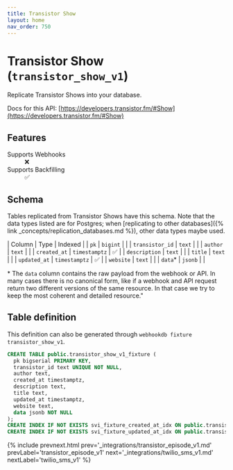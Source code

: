 ```yaml
---
title: Transistor Show
layout: home
nav_order: 750
---
```


# Transistor Show (`transistor_show_v1`)

Replicate Transistor Shows into your database.

Docs for this API: [https://developers.transistor.fm/#Show](https://developers.transistor.fm/#Show)

## Features

<dl>
<dt>Supports Webhooks</dt>
<dd>❌</dd>
<dt>Supports Backfilling</dt>
<dd>✅</dd>

</dl>

## Schema

Tables replicated from Transistor Shows have this schema.
Note that the data types listed are for Postgres;
when [replicating to other databases]({% link _concepts/replication_databases.md %}),
other data types maybe used.

| Column | Type | Indexed |
| `pk` | `bigint` |  |
| `transistor_id` | `text` |  |
| `author` | `text` |  |
| `created_at` | `timestamptz` | ✅ |
| `description` | `text` |  |
| `title` | `text` |  |
| `updated_at` | `timestamptz` | ✅ |
| `website` | `text` |  |
| `data`* | `jsonb` |  |

<span class="fs-3">* The `data` column contains the raw payload from the webhook or API.
In many cases there is no canonical form, like if a webhook and API request return
two different versions of the same resource.
In that case we try to keep the most coherent and detailed resource."</span>

## Table definition

This definition can also be generated through `webhookdb fixture transistor_show_v1`.

```sql
CREATE TABLE public.transistor_show_v1_fixture (
  pk bigserial PRIMARY KEY,
  transistor_id text UNIQUE NOT NULL,
  author text,
  created_at timestamptz,
  description text,
  title text,
  updated_at timestamptz,
  website text,
  data jsonb NOT NULL
);
CREATE INDEX IF NOT EXISTS svi_fixture_created_at_idx ON public.transistor_show_v1_fixture (created_at);
CREATE INDEX IF NOT EXISTS svi_fixture_updated_at_idx ON public.transistor_show_v1_fixture (updated_at);
```

{% include prevnext.html prev='_integrations/transistor_episode_v1.md' prevLabel='transistor_episode_v1' next='_integrations/twilio_sms_v1.md' nextLabel='twilio_sms_v1' %}

